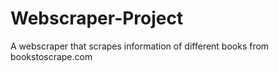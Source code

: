 # Webscraper-Project
A webscraper that scrapes information of different books from bookstoscrape.com
